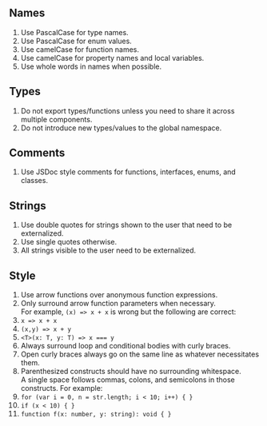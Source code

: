 ## Names
1. Use PascalCase for type names.
3. Use PascalCase for enum values.
4. Use camelCase for function names.
5. Use camelCase for property names and local variables.
7. Use whole words in names when possible.

## Types
1. Do not export types/functions unless you need to share it across multiple components.
2. Do not introduce new types/values to the global namespace.

## Comments
1. Use JSDoc style comments for functions, interfaces, enums, and classes.

## Strings
1. Use double quotes for strings shown to the user that need to be externalized.
2. Use single quotes otherwise. 
3. All strings visible to the user need to be externalized.

## Style

1. Use arrow functions over anonymous function expressions.
2. Only surround arrow function parameters when necessary. <br />For example, `(x) => x + x` is wrong but the following are correct:
  1. `x => x + x`
  2. `(x,y) => x + y`
  3. `<T>(x: T, y: T) => x === y`
3. Always surround loop and conditional bodies with curly braces.
4. Open curly braces always go on the same line as whatever necessitates them.
5. Parenthesized constructs should have no surrounding whitespace. <br />A single space follows commas, colons, and semicolons in those constructs. For example:
  1. `for (var i = 0, n = str.length; i < 10; i++) { }`
  2. `if (x < 10) { }`
  3. `function f(x: number, y: string): void { }`

